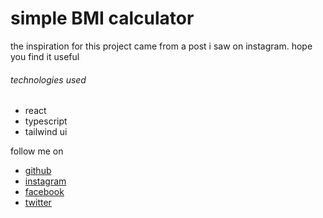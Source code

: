 # simple BMI calculator

the inspiration for this project came from a post i saw on instagram. hope you find it useful

###### technologies used
- react
- typescript
- tailwind ui


follow me on 
- [github](www.github.com/wisdomose)
- [instagram](www.instagram/dev_wisdom_ose)
- [facebook](www.facebook.com/wisdom.iyoriobhe.7)
- [twitter](www.twitter.com/Osenemendia?s=09)